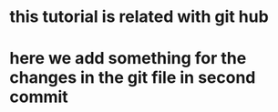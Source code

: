 # this tutorial is related with git hub 
# here we add something for the changes in the git file in second commit
